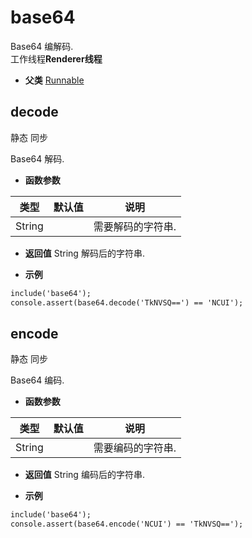# base64

  Base64 编解码.<br>工作线程**Renderer线程**
  
* **父类** 
<a href="#api/apiRunnable">Runnable</a>&nbsp;

## decode <span class="label label-static">静态</span> <span class="label label-sync">同步</span> 

  Base64 解码.
  
* **函数参数**

<table class="table table-hover table-bordered ">
	<thead>
		<tr>
			<th class="col-xs-1">类型</th>
			<th class="col-xs-1">默认值</th>
			<th>说明</th>
		</tr>
	</thead>
	<tbody>
		<tr>
	<td>String </td>
	<td></td>
	<td>需要解码的字符串.</td>
</tr>
	</tbody>
</table>

* **返回值**
  String 解码后的字符串. 

* **示例**

```html
include('base64');
console.assert(base64.decode('TkNVSQ==') == 'NCUI');

```


<div class="adoc" id="div_decode"></div>


## encode <span class="label label-static">静态</span> <span class="label label-sync">同步</span> 

  Base64 编码.
  
* **函数参数**

<table class="table table-hover table-bordered ">
	<thead>
		<tr>
			<th class="col-xs-1">类型</th>
			<th class="col-xs-1">默认值</th>
			<th>说明</th>
		</tr>
	</thead>
	<tbody>
		<tr>
	<td>String </td>
	<td></td>
	<td>需要编码的字符串.</td>
</tr>
	</tbody>
</table>

* **返回值**
  String 编码后的字符串. 

* **示例**

```html
include('base64');
console.assert(base64.encode('NCUI') == 'TkNVSQ==');

```
